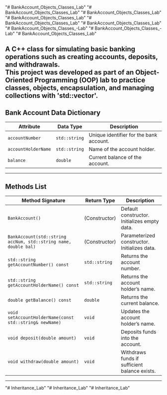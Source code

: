 "# BankAccount_Objects_Classes_Lab" 
"# BankAccount_Objects_Classes_Lab" 
"# BankAccount_Objects_Classes_Lab" 
"# BankAccount_Objects_Classes_Lab" 
"# BankAccount_Objects_Classes_Lab" 
"# BankAccount_Objects_Classes_Lab" 
"# BankAccount_Objects_Classes_-Lab" 
"# BankAccount_Objects_Classes_-Lab" 
"# BankAccount_Objects_Classes_Lab" 

A C++ class for simulating basic banking operations such as creating accounts, deposits, and withdrawals.  
This project was developed as part of an Object-Oriented Programming (OOP) lab to practice classes, objects, encapsulation, and managing collections with 'std::vector'.
---

## Bank Account Data Dictionary

| Attribute             | Data Type     | Description                              |
|------------------------|---------------|------------------------------------------|
| `accountNumber`       | `std::string` | Unique identifier for the bank account.  |
| `accountHolderName`    | `std::string` | Name of the account holder.              |
| `balance`              | `double`      | Current balance of the account.          |
---

## Methods List

| Method Signature                                                 | Return Type   | Description                                   |
|------------------------------------------------------------------|---------------|-----------------------------------------------|
| `BankAccount()`                                                  | (Constructor) | Default constructor. Initializes empty data.  |
| `BankAccount(std::string accNum, std::string name, double bal)`  | (Constructor) | Parameterized constructor. Initializes data.  |
| `std::string getAccountNumber() const`                           | `std::string` | Returns the account number.                   |
| `std::string getAccountHolderName() const`                       | `std::string` | Returns the account holder’s name.            |
| `double getBalance() const`                                      | `double`      | Returns the current balance.                  |
| `void setAccountHolderName(const std::string& newName)`          | `void`        | Updates the account holder’s name.            |
| `void deposit(double amount)`                                    | `void`        | Deposits funds into the account.              |
| `void withdraw(double amount)`                                   | `void`        | Withdraws funds if sufficient balance exists. |
---

"# Inheritance_Lab" 
"# Inheritance_Lab" 
"# Inheritance_Lab" 
